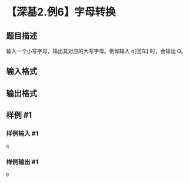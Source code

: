 # 【深基2.例6】字母转换

## 题目描述

输入一个小写字母，输出其对应的大写字母。例如输入 q[回车] 时，会输出 Q。

## 输入格式

## 输出格式

## 样例 #1

### 样例输入 #1

```
q
```

### 样例输出 #1

```
Q
```